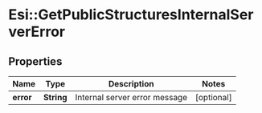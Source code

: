 # Esi::GetPublicStructuresInternalServerError

## Properties
Name | Type | Description | Notes
------------ | ------------- | ------------- | -------------
**error** | **String** | Internal server error message | [optional] 


